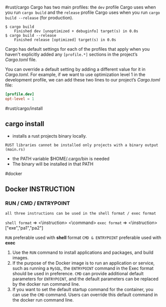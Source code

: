 #rust/cargo
Cargo has two main profiles: the `dev` profile Cargo uses when you run `cargo build` and the `release` profile Cargo uses when you run `cargo build --release` (for production).

```console
$ cargo build
    Finished dev [unoptimized + debuginfo] target(s) in 0.0s
$ cargo build --release
    Finished release [optimized] target(s) in 0.0s
```

Cargo has default settings for each of the profiles that apply when you haven't explicitly added any `[profile.*]` sections in the project’s _Cargo.toml_ file.

You can override a default setting by adding a different value for it in _Cargo.toml_. For example, if we want to use optimization level 1 in the development profile, we can add these two lines to our project’s _Cargo.toml_ file:

```toml
[profile.dev]
opt-level = 1
```

#rust/cargo/install

## cargo install

- installs a rust projects binary locally.

`RUST libraries cannot be installed only projects with a binary output (main.rs)`

- the PATH variable $HOME/.cargo/bin is needed
- The binary will be installed in that PATH

#docker 
## Docker INSTRUCTION
### RUN / CMD / ENTRYPOINT
`all three instructions can be used in the shell format / exec format`

`shell format` => <\instruction> <\command>
`exec format` => <\instruction> ["exe","pa1","pa2"]

`RUN` preferable used with **shell** format
`CMD & ENTRYPOINT` preferable used with **exec**

1. Use the `RUN` command to install applications and packages, and build images.
2. If the purpose of the Docker image is to run an application or service, such as running a `MySQL`, the `ENTRYPOINT` command in the Exec format should be used in preference. `CMD` can provide additional default parameters for `ENTRYPOINT`, and the default parameters can be replaced by the docker run command line.
3. If you want to set the default startup command for the container, you can use the `CMD` command. Users can override this default command in the docker run command line.